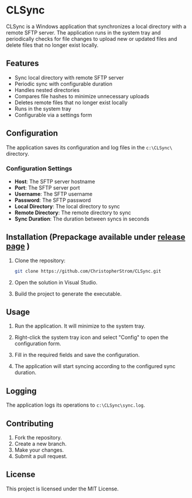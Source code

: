 # CLSync

CLSync is a Windows application that synchronizes a local directory with a remote SFTP server. The application runs in the system tray and periodically checks for file changes to upload new or updated files and delete files that no longer exist locally.

## Features

- Sync local directory with remote SFTP server
- Periodic sync with configurable duration
- Handles nested directories
- Compares file hashes to minimize unnecessary uploads
- Deletes remote files that no longer exist locally
- Runs in the system tray
- Configurable via a settings form

## Configuration

The application saves its configuration and log files in the `c:\CLSync\` directory. 

### Configuration Settings

- **Host**: The SFTP server hostname
- **Port**: The SFTP server port
- **Username**: The SFTP username
- **Password**: The SFTP password
- **Local Directory**: The local directory to sync
- **Remote Directory**: The remote directory to sync
- **Sync Duration**: The duration between syncs in seconds

## Installation  (Prepackage available under [release page](https://github.com/ChristopherStrom/CLSync/releases/download/2.0/) )

1. Clone the repository:
    ```sh
    git clone https://github.com/ChristopherStrom/CLSync.git
    ```

2. Open the solution in Visual Studio.

3. Build the project to generate the executable.

## Usage

1. Run the application. It will minimize to the system tray.

2. Right-click the system tray icon and select "Config" to open the configuration form.

3. Fill in the required fields and save the configuration.

4. The application will start syncing according to the configured sync duration.

## Logging

The application logs its operations to `c:\CLSync\sync.log`.

## Contributing

1. Fork the repository.
2. Create a new branch.
3. Make your changes.
4. Submit a pull request.

## License

This project is licensed under the MIT License.
